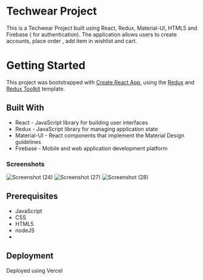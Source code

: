# Techwear Project

This is a Techwear Project built using React, Redux, Material-UI, HTML5 and Firebase ( for authentication). The application allows users to create  accounts, place order , add item in wishlist and  cart.

# Getting Started 

This project was bootstrapped with [Create React App](https://github.com/facebook/create-react-app), using the [Redux](https://redux.js.org/) and [Redux Toolkit](https://redux-toolkit.js.org/) template.

## Built With

- React - JavaScript library for building user interfaces
- Redux - JavaScript library for managing application state
- Material-UI - React components that implement the Material Design guidelines
- Firebase - Mobile and web application development platform
 
### Screenshots
![Screenshot (24)](https://github.com/4bhish/techwear-project/assets/108976136/7262d5be-7a31-45eb-b735-bfd28e9e6d27)
![Screenshot (27)](https://github.com/4bhish/techwear-project/assets/108976136/ea9e0dea-6fe8-4e04-8116-d7eedd70ce14)
![Screenshot (28)](https://github.com/4bhish/techwear-project/assets/108976136/ea0c7683-1bd2-47a5-bfad-655508372cd3)


## Prerequisites
- JavaScript
- CSS
- HTML5
- nodeJS
- 
## Deployment
Deployed using Vercel
